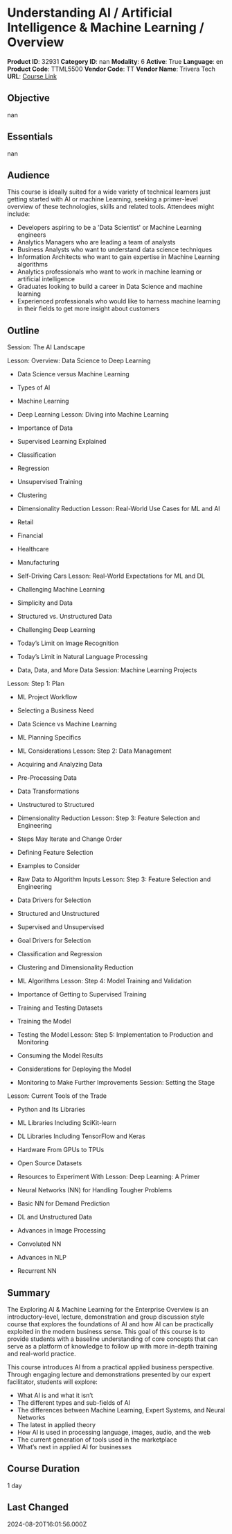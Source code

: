 # Understanding AI / Artificial Intelligence & Machine Learning / Overview

**Product ID**: 32931
**Category ID**: nan
**Modality**: 6
**Active**: True
**Language**: en
**Product Code**: TTML5500
**Vendor Code**: TT
**Vendor Name**: Trivera Tech
**URL**: [Course Link](https://www.fastlaneus.com/course/triveratech-ttml5500)

## Objective
nan

## Essentials
nan

## Audience
This course is ideally suited for a wide variety of technical learners just getting started with AI or machine Learning, seeking a primer-level overview of these technologies, skills and related tools. Attendees might include:



- Developers aspiring to be a 'Data Scientist' or Machine Learning engineers
- Analytics Managers who are leading a team of analysts
- Business Analysts who want to understand data science techniques
- Information Architects who want to gain expertise in Machine Learning algorithms
- Analytics professionals who want to work in machine learning or artificial intelligence
- Graduates looking to build a career in Data Science and machine learning
- Experienced professionals who would like to harness machine learning in their fields to get more insight about customers

## Outline
Session: The AI Landscape


Lesson: Overview: Data Science to Deep Learning



- Data Science versus Machine Learning
- Types of AI
- Machine Learning
- Deep Learning
Lesson: Diving into Machine Learning



- Importance of Data
- Supervised Learning Explained
- Classification
- Regression
- Unsupervised Training
- Clustering
- Dimensionality Reduction
Lesson: Real-World Use Cases for ML and AI



- Retail
- Financial
- Healthcare
- Manufacturing
- Self-Driving Cars
Lesson: Real-World Expectations for ML and DL



- Challenging Machine Learning
- Simplicity and Data
- Structured vs. Unstructured Data
- Challenging Deep Learning
- Today’s Limit on Image Recognition
- Today’s Limit in Natural Language Processing
- Data, Data, and More Data
Session: Machine Learning Projects


Lesson: Step 1: Plan



- ML Project Workflow
- Selecting a Business Need
- Data Science vs Machine Learning
- ML Planning Specifics
- ML Considerations
Lesson: Step 2: Data Management



- Acquiring and Analyzing Data
- Pre-Processing Data
- Data Transformations
- Unstructured to Structured
- Dimensionality Reduction
Lesson: Step 3: Feature Selection and Engineering



- Steps May Iterate and Change Order
- Defining Feature Selection
- Examples to Consider
- Raw Data to Algorithm Inputs
Lesson: Step 3: Feature Selection and Engineering



- Data Drivers for Selection
- Structured and Unstructured
- Supervised and Unsupervised
- Goal Drivers for Selection
- Classification and Regression
- Clustering and Dimensionality Reduction
- ML Algorithms
Lesson: Step 4: Model Training and Validation



- Importance of Getting to Supervised Training
- Training and Testing Datasets
- Training the Model
- Testing the Model
Lesson: Step 5: Implementation to Production and Monitoring



- Consuming the Model Results
- Considerations for Deploying the Model
- Monitoring to Make Further Improvements
Session: Setting the Stage


Lesson: Current Tools of the Trade



- Python and Its Libraries
- ML Libraries Including SciKit-learn
- DL Libraries Including TensorFlow and Keras
- Hardware From GPUs to TPUs
- Open Source Datasets
- Resources to Experiment With
Lesson: Deep Learning: A Primer



- Neural Networks (NN) for Handling Tougher Problems
- Basic NN for Demand Prediction
- DL and Unstructured Data
- Advances in Image Processing
- Convoluted NN
- Advances in NLP
- Recurrent  NN

## Summary
The Exploring AI & Machine Learning for the Enterprise Overview is an introductory-level, lecture, demonstration and group discussion style course that explores the foundations of AI and how AI can be practically exploited in the modern business sense. This goal of this course is to provide students with a baseline understanding of core concepts that can serve as a platform of knowledge to follow up with more in-depth training and real-world practice.

This course introduces AI from a practical applied business perspective. Through engaging lecture and demonstrations presented by our expert facilitator, students will explore:



- What AI is and what it isn’t
- The different types and sub-fields of AI
- The differences between Machine Learning, Expert Systems, and Neural Networks
- The latest in applied theory
- How AI is used in processing language, images, audio, and the web
- The current generation of tools used in the marketplace
- What’s next in applied AI for businesses

## Course Duration
1 day

## Last Changed
2024-08-20T16:01:56.000Z
